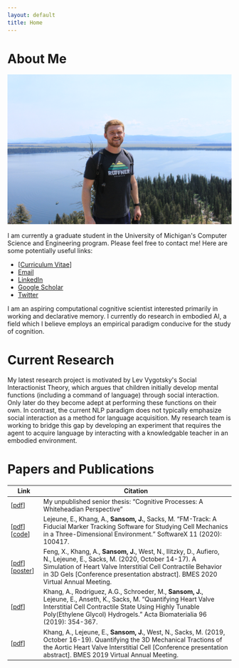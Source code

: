 ```yaml
---
layout: default
title: Home
---
```


# About Me

<img src="https://raw.githubusercontent.com/jhsansom/jhsansom.github.io/master/docs/profile.JPG">

I am currently a graduate student in the University of Michigan's Computer Science and Engineering program. Please feel free to contact me! Here are some potentially useful links:

- [[Curriculum Vitae](https://raw.githubusercontent.com/jhsansom/jhsansom.github.io/master/docs/JakeSansom_CV.pdf)]
- [Email](mailto:jhsansom@umich.edu)
- [LinkedIn](https://www.linkedin.com/in/jhsansom/)
- [Google Scholar](https://scholar.google.com/citations?view_op=list_works&hl=en&authuser=1&user=wsoqyloAAAAJ&gmla=AJsN-F4IJi8f-SthCDCYqZHK9Wjl_z_4yaaO4py2ZPbVkFHMbdi3TY4zWfnv14pf3M3IyCSGzhaZjTDglT5jew_HJFiQ2ZufLXJWlGwMyh4oxZxIiUbF_EM)
- [Twitter](https://twitter.com/jhsansom) 

I am an aspiring computational cognitive scientist interested primarily in working and declarative memory. I currently do research in embodied AI, a field which I believe employs an empirical paradigm conducive for the study of cognition.


# Current Research

My latest research project is motivated by Lev Vygotsky's Social Interactionist Theory, which argues that children initially develop mental functions (including a command of language) through social interaction. Only later do they become adept at performing these functions on their own. In contrast, the current NLP paradigm does not typically emphasize social interaction as a method for language acquisition. My research team is working to bridge this gap by developing an experiment that requires the agent to acquire language by interacting with a knowledgable teacher in an embodied environment.


# Papers and Publications

| Link     | Citation                        |
| ----------- | ----------- |
| [[pdf](https://raw.githubusercontent.com/jhsansom/jhsansom.github.io/master/docs/Thesis.pdf)] | My unpublished senior thesis: “Cognitive Processes: A Whiteheadian Perspective”    |
| [[pdf](https://raw.githubusercontent.com/jhsansom/jhsansom.github.io/master/docs/FM_Track.pdf)][[code](https://github.com/elejeune11/FM-Track)] | Lejeune, E., Khang, A., **Sansom, J.**, Sacks, M. “FM-Track: A Fiducial Marker Tracking Software for Studying Cell Mechanics in a Three-Dimensional Environment.” SoftwareX 11 (2020): 100417. |
| [[pdf](https://raw.githubusercontent.com/jhsansom/jhsansom.github.io/master/docs/BMES2020.pdf)][[poster](https://raw.githubusercontent.com/jhsansom/jhsansom.github.io/master/docs/BMES2020_poster.pdf)] | Feng, X., Khang, A., **Sansom, J.**, West, N., Ilitzky, D., Aufiero, N., Lejeune, E., Sacks, M. (2020, October 14-17). A Simulation of Heart Valve Interstitial Cell Contractile Behavior in 3D Gels [Conference presentation abstract]. BMES 2020 Virtual Annual Meeting. |
| [[pdf](https://raw.githubusercontent.com/jhsansom/jhsansom.github.io/master/docs/Interstitial.pdf)] | Khang, A., Rodriguez, A.G., Schroeder, M., **Sansom, J.**, Lejeune, E., Anseth, K., Sacks, M. “Quantifying Heart Valve Interstitial Cell Contractile State Using Highly Tunable Poly(Ethylene Glycol) Hydrogels.” Acta Biomaterialia 96 (2019): 354-367. |
| [[pdf](https://raw.githubusercontent.com/jhsansom/jhsansom.github.io/master/docs/BMES2019.pdf)] | Khang, A., Lejeune, E., **Sansom, J.**, West, N., Sacks, M. (2019, October 16-19). Quantifying the 3D Mechanical Tractions of the Aortic Heart Valve Interstitial Cell [Conference presentation abstract]. BMES 2019 Virtual Annual Meeting. | 
